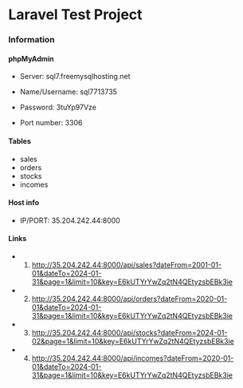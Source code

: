 
# Laravel Test Project

### Information

#### phpMyAdmin 

- Server: sql7.freemysqlhosting.net

- Name/Username: sql7713735

- Password: 3tuYp97Vze

- Port number: 3306

#### Tables

- sales
- orders
- stocks
- incomes

#### Host info

- IP/PORT: 35.204.242.44:8000

#### Links

- 1. http://35.204.242.44:8000/api/sales?dateFrom=2001-01-01&dateTo=2024-01-31&page=1&limit=10&key=E6kUTYrYwZq2tN4QEtyzsbEBk3ie

- 2. http://35.204.242.44:8000/api/orders?dateFrom=2020-01-01&dateTo=2024-01-31&page=1&limit=10&key=E6kUTYrYwZq2tN4QEtyzsbEBk3ie


- 3. http://35.204.242.44:8000/api/stocks?dateFrom=2024-01-02&page=1&limit=10&key=E6kUTYrYwZq2tN4QEtyzsbEBk3ie


- 4. http://35.204.242.44:8000/api/incomes?dateFrom=2020-01-01&dateTo=2024-01-31&page=1&limit=10&key=E6kUTYrYwZq2tN4QEtyzsbEBk3ie

